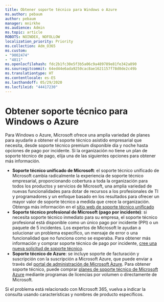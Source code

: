 ```yaml
---
title: Obtener soporte técnico para Windows o Azure
ms.author: pebaum
author: pebaum
manager: mnirkhe
ms.audience: Admin
ms.topic: article
ROBOTS: NOINDEX, NOFOLLOW
localization_priority: Priority
ms.collection: Adm_O365
ms.custom:
- "9002474"
- "4811"
ms.openlocfilehash: fdc2b1fc30e5f3b5a06c9a489789e81fe342a890
ms.sourcegitcommit: 64ed44e6ada9250cac8ae1621157f78d0de2c49b
ms.translationtype: HT
ms.contentlocale: es-ES
ms.lasthandoff: 05/29/2020
ms.locfileid: "44417230"
---
```

# <a name="get-support-for-windows-or-azure"></a>Obtener soporte técnico para Windows o Azure

Para Windows o Azure, Microsoft ofrece una amplia variedad de planes para ayudarle a obtener el soporte técnico asistido empresarial que necesita, desde soporte técnico premium disponible día y noche hasta opciones de pago por incidente. Si la organización no tiene un plan de soporte técnico de pago, elija una de las siguientes opciones para obtener más información.

- **Soporte técnico unificado de Microsoft**: el soporte técnico unificado de Microsoft cambia radicalmente la experiencia de soporte técnico empresarial, proporcionando cobertura a toda la organización para todos los productos y servicios de Microsoft, una amplia variedad de nuevas funcionalidades para dotar de recursos a los profesionales de TI y programadores y un enfoque basado en los resultados para ofrecer un mayor valor de soporte técnico a medida que crece la organización. Obtenga más información en el [sitio web de soporte técnico unificado](https://aka.ms/unified-support)
- **Soporte técnico profesional de Microsoft (pago por incidente)**: si necesita soporte técnico inmediato para su empresa, el soporte técnico profesional está disponible como un único pago por incidente (PPI) o un paquete de 5 incidentes. Los expertos de Microsoft le ayudan a solucionar un problema específico, un mensaje de error o una funcionalidad que no funciona como se esperaba. Para obtener más información y comprar soporte técnico de pago por incidente, [cree una nueva solicitud de soporte técnico](https://support.microsoft.com/supportforbusiness/productselection).
- **Soporte técnico de Azure**: se incluye soporte de facturación y suscripción con la suscripción a Microsoft Azure, que puede enviar a través del [portal de administración de Microsoft Azure](https://portal.azure.com/). Para obtener soporte técnico, puede comprar [planes de soporte técnico de Microsoft Azure](https://azure.microsoft.com/support/plans/) mediante programas de licencias por volumen o directamente de Microsoft.

Si el problema está relacionado con Microsoft 365, vuelva a indicar la consulta usando características y nombres de producto específicos.
